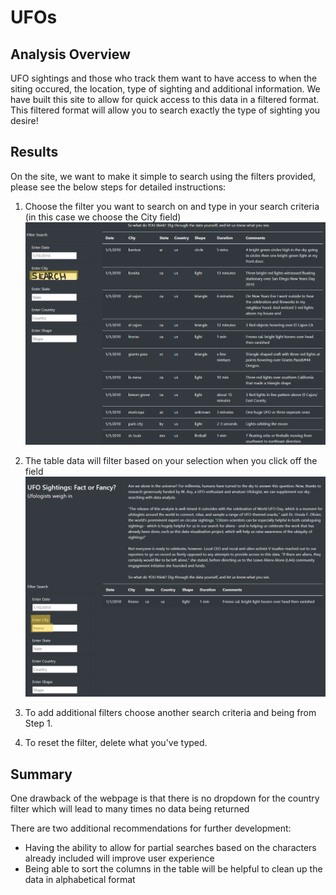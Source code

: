 # UFOs

## Analysis Overview

UFO sightings and those who track them want to have access to when the siting occured, the location, type of sighting and additional information. We have built this site to allow for quick access to this data in a filtered format. This filtered format will allow you to search exactly the type of sighting you desire!

## Results

On the site, we want to make it simple to search using the filters provided, please see the below steps for detailed instructions:

1. Choose the filter you want to search on and type in your search criteria (in this case we choose the City field)
![](https://github.com/vstuopis/UFOs/blob/main/static/images/City%20Search%20Unfiltered.png)

2. The table data will filter based on your selection when you click off the field
![](https://github.com/vstuopis/UFOs/blob/main/static/images/Filtered%20by%20City.png)
3. To add additional filters choose another search criteria and being from Step 1.

4. To reset the filter, delete what you've typed.
  

## Summary

One drawback of the webpage is that there is no dropdown for the country filter which will lead to many times no data being returned

There are two additional recommendations for further development:
* Having the ability to allow for partial searches based on the characters already included will improve user experience   
* Being able to sort the columns in the table will be helpful to clean up the data in alphabetical format
